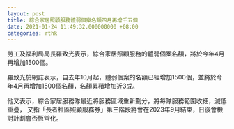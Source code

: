 ```yaml
---
layout: post
title: 綜合家居照顧服務體弱個案名額四月再增千五個
date: 2021-01-24 11:49:32.000000000 +08:00
categories: rthk
---
```


勞工及福利局局長羅致光表示，綜合家居照顧服務的體弱個案名額，將於今年4月再增加1500個。

羅致光於網誌表示，自去年10月起，體弱個案的名額已經增加1500個，並將於今年4月再增加1500個名額，名額累積增加近3成。

他又表示，綜合家居服務隊最近將服務區域重新劃分，將每隊服務範圍收細，減低重疊， 又指「長者社區照顧服務券」第三階段將會在2023年9月結束，日後會檢討計劃會否恆常化。
